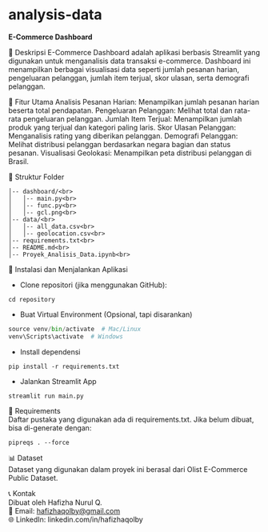# analysis-data
**E-Commerce Dashboard**

📌 Deskripsi
E-Commerce Dashboard adalah aplikasi berbasis Streamlit yang digunakan untuk menganalisis data transaksi e-commerce. Dashboard ini menampilkan berbagai visualisasi data seperti jumlah pesanan harian, pengeluaran pelanggan, jumlah item terjual, skor ulasan, serta demografi pelanggan.

🚀 Fitur Utama
Analisis Pesanan Harian: Menampilkan jumlah pesanan harian beserta total pendapatan.
Pengeluaran Pelanggan: Melihat total dan rata-rata pengeluaran pelanggan.
Jumlah Item Terjual: Menampilkan jumlah produk yang terjual dan kategori paling laris.
Skor Ulasan Pelanggan: Menganalisis rating yang diberikan pelanggan.
Demografi Pelanggan: Melihat distribusi pelanggan berdasarkan negara bagian dan status pesanan.
Visualisasi Geolokasi: Menampilkan peta distribusi pelanggan di Brasil.

📂 Struktur Folder <br>
```
│-- dashboard/<br>
│   │-- main.py<br>
│   │-- func.py<br>
│   │-- gcl.png<br>
│-- data/<br>
│   │-- all_data.csv<br>
│   │-- geolocation.csv<br>
│-- requirements.txt<br>
│-- README.md<br>
│-- Proyek_Analisis_Data.ipynb<br>
```

🔧 Instalasi dan Menjalankan Aplikasi
- Clone repositori (jika menggunakan GitHub):
```git clone https://github.com/hafizhaqolby/analysis-data.git
cd repository
```
- Buat Virtual Environment (Opsional, tapi disarankan)
```python -m venv venv
source venv/bin/activate  # Mac/Linux
venv\Scripts\activate  # Windows
```
- Install dependensi
```
pip install -r requirements.txt
```
- Jalankan Streamlit App
```
streamlit run main.py
```

📜 Requirements<br>
Daftar pustaka yang digunakan ada di requirements.txt. Jika belum dibuat, bisa di-generate dengan:
```
pipreqs . --force
```

📊 Dataset<br>
Dataset yang digunakan dalam proyek ini berasal dari Olist E-Commerce Public Dataset.

📞 Kontak<br>
Dibuat oleh Hafizha Nurul Q.<br>
📧 Email: hafizhaqolby@gmail.com<br>
🌐 LinkedIn: linkedin.com/in/hafizhaqolby<br>
